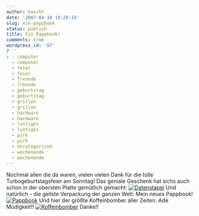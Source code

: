 ```yaml
---
author: bascht
date: '2007-04-10 19:20:19'
slug: ein-pappbook
status: publish
title: Ein Pappbook!
comments: true
wordpress_id: '87'
? ''
: - computer
  - computer
  - feier
  - feier
  - freunde
  - freunde
  - geburtstag
  - geburtstag
  - grillen
  - grillen
  - hardware
  - hardware
  - lustiges
  - lustiges
  - pirk
  - pirk
  - Uncategorized
  - wochenende
  - wochenende
---
```


Nochmal allen die da waren, vielen vielen Dank für die tolle
Turbogeburtstagsfeier am Sonntag! Das geniale Geschenk hat sichs
auch schon in der obersten Platte gemütlich gemacht:
[![Datenstapel](http://www.bascht.com/uploads/2007/04/datenstapel.jpg)](http://www.bascht.com/2007/04/10/ein-pappbook/datenstapel/ "Datenstapel")
Und natürlich - die geilste Verpackung der ganzen Welt: Mein neues
Pappbook!
[![Pappbook](http://www.bascht.com/uploads/2007/04/pappbook.jpg)](http://www.bascht.com/2007/04/10/ein-pappbook/pappbook/ "Pappbook")
Und hier der größte Koffeinbomber aller Zeiten. Adé Müdigkeit!!
[![Koffeinbomber](http://www.bascht.com/uploads/2007/04/koffeinbomber.jpg)](http://www.bascht.com/2007/04/10/ein-pappbook/koffeinbomber/ "Koffeinbomber")
Danke!!


